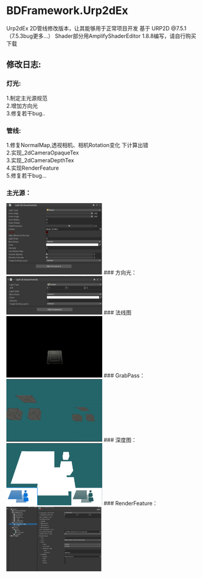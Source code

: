 # BDFramework.Urp2dEx
Urp2dEx 
2D管线修改版本，让其能够用于正常项目开发 基于 URP2D @7.5.1   （7.5.3bug更多...）
Shader部分用AmplifyShaderEditor 1.8.8编写，请自行购买下载 
## 修改日志:  
### 灯光:  
1.制定主光源规范  
2.增加方向光  
3.修复若干bug..  
### 管线:  
1.修复NormalMap,透视相机、相机Rotation变化 下计算出错   
2.实现_2dCameraOpaqueTex   
3.实现_2dCameraDepthTex  
4.实现RenderFeature  
5.修复若干bug...

### 主光源：  
 <img src="./Urp2d/DocTex/MainLight.png" width = "50%" height = "50%" />  
### 方向光：  
 <img src="./Urp2d/DocTex/GlobalLight.png" width = 50%" height = "50%"/>  
### 法线图
 <img src="./Urp2d/DocTex/NormalMap.png" width = "50%" height = "50%"/>  
### GrabPass：
<img src="./Urp2d/DocTex/OpaqueTex.png" width = "50%" height = "50%"/>  
### 深度图：  
<img src="./Urp2d/DocTex/DepthTex.png" width = "50%" height = "50%"/>  
### RenderFeature：
<img src="./Urp2d/DocTex/RenderFeature.png" width = "50%" height = "50%"/>  
 
